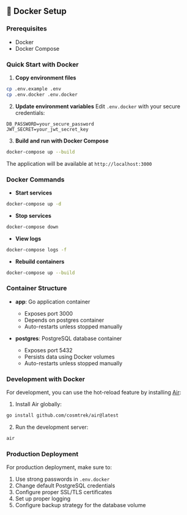 ## 🐳 Docker Setup

### Prerequisites
- Docker
- Docker Compose

### Quick Start with Docker

1. **Copy environment files**
```bash
cp .env.example .env
cp .env.docker .env.docker
```

2. **Update environment variables**
Edit `.env.docker` with your secure credentials:
```env
DB_PASSWORD=your_secure_password
JWT_SECRET=your_jwt_secret_key
```

3. **Build and run with Docker Compose**
```bash
docker-compose up --build
```

The application will be available at `http://localhost:3000`

### Docker Commands

- **Start services**
```bash
docker-compose up -d
```

- **Stop services**
```bash
docker-compose down
```

- **View logs**
```bash
docker-compose logs -f
```

- **Rebuild containers**
```bash
docker-compose up --build
```

### Container Structure
- **app**: Go application container
  - Exposes port 3000
  - Depends on postgres container
  - Auto-restarts unless stopped manually

- **postgres**: PostgreSQL database container
  - Exposes port 5432
  - Persists data using Docker volumes
  - Auto-restarts unless stopped manually

### Development with Docker
For development, you can use the hot-reload feature by installing [Air](https://github.com/cosmtrek/air):

1. Install Air globally:
```bash
go install github.com/cosmtrek/air@latest
```

2. Run the development server:
```bash
air
```

### Production Deployment
For production deployment, make sure to:
1. Use strong passwords in `.env.docker`
2. Change default PostgreSQL credentials
3. Configure proper SSL/TLS certificates
4. Set up proper logging
5. Configure backup strategy for the database volume
